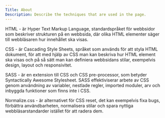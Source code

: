 ```yaml
---
Title: About
Description: Describe the techniques that are used in the page.
---
```


HTML - är Hyper Text Markup Language, standardspråket för webbsidor som beskriver strukturen på en webbsida, där olika HTML elementer säger till webbläsaren hur innehållet ska visas.

CSS - är Cascading Style Sheets, språket som används för att styla HTML dokument, för att med hjälp av CSS man kan beskriva hur HTML element ska visas och på så sätt man kan definiera webbsidans stilar, exempelvis design, layout och responsivitet.

SASS - är en extension till CSS och CSS pre-processor, som betyder Syntactically Awesome Stylesheet. SASS effektiviserar arbete av CSS genom användning av variabler, nestlade regler, imported moduler, arv och inbyggda funktioner som finns inte i CSS.

Normalize.css - är alternativet för CSS reset, det kan exempelvis fixa bugs, förbättra användbarheten, normalisera stilar och spara nyttiga webbläsarstandarder istället för att radera dem.
